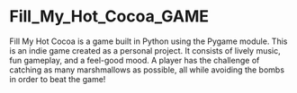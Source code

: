 # Fill_My_Hot_Cocoa_GAME
Fill My Hot Cocoa is a game built in Python using the Pygame module. This is an indie game created as a personal project. It consists of lively music, fun gameplay, and a feel-good mood. A player has the challenge of catching as many marshmallows as possible, all while avoiding the bombs in order to beat the game!
